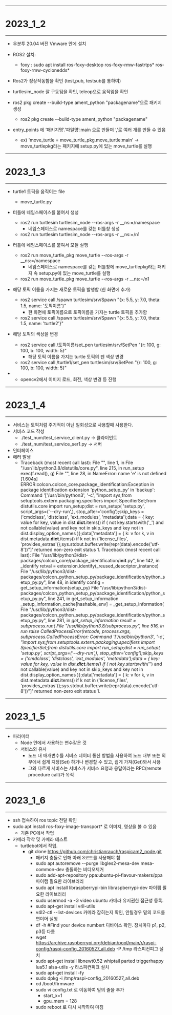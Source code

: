 - - -
# 2023_1_2
- - -
* 우분투 20.04 버전 Vmware 안에 설치

* ROS2 설치:
	* foxy : sudo apt install ros-foxy-desktop ros-foxy-rmw-fastrtps* ros-foxy-rmw-cyclonedds*

* Ros2가 정상작동함을 확인 (test,pub, testsub를 통하여)

* turtlesim_node 잘 구동됨을 확인,  teleop으로 움직임을 확인

* ros2 pkg create --build-type ament_python "packagename"으로 패키지 생성
	* ros2 pkg create --build-type ament_python "packagename"

* entry_points 에 ‘패키지명’.’파일명’:main 으로 만들며 ‘,’로 여러 개를 만들 수 있음
	* ex) 'move_turtle = move_turtle_pkg.move_turtle:main' -> move_turtlepkg라는 패키지에 setup.py에 있는 move_turtle를 실행
---
# 2023_1_3
---
* turtle1 토픽을 움직이는 file
	* move_turtle.py

* 터틀에 네임스페이스를 붙여서 생성
	* ros2 run turtlesim turtlesim_node --ros-args -r __ns:=/namespace
		* 네임스페이스로 namespace를 갖는 터틀창 생성
	* ros2 run turtlesim turtlesim_node --ros-args -r __ns:=/n1

* 터틀에 네임스페이스를 붙여서 모듈 실행
	* ros2 run move_turtle_pkg move_turtle --ros-args -r __ns:=/namespace
		* 네임스페이스로 namespace를 갖는 터틀창에 move_turtlepkg라는 패키지 속 setup.py에 있는 move_turtle를 실행
	* ros2 run move_turtle_pkg move_turtle --ros-args -r __ns:=/n1

* 해당 토픽 이름을 가지는 새로운 토픽을 발행함 (한 화면에 추가)
	* ros2 service call /spawn turtlesim/srv/Spawn "{x: 5.5, y: 7.0, theta: 1.5, name: '토픽이름'}"
		* 한 화면에 토픽이름으로 토픽이름을 가지는 turtle 토픽을 추가함
	* ros2 service call /spawn turtlesim/srv/Spawn "{x: 5.5, y: 7.0, theta: 1.5, name: 'turtle2'}"

* 해당 토픽의 색상을 변경
	* ros2 service call /토픽이름/set_pen turtlesim/srv/SetPen "{r: 100, g: 100, b: 100, width: 5}"
		* 해당 토픽 이름을 가지는 turtle 토픽의 펜 색상 변경
	* ros2 service call /turtle1/set_pen turtlesim/srv/SetPen "{r: 100, g: 100, b: 100, width: 5}"

* + opencv2에서 이미지 로드, 회전, 색상 변경 등 진행
---
# 2023_1_4
---
* 서비스는 토픽처럼 주기적이 아닌 일회성으로 사용할때 사용한다.
* 서비스 코드 작성
	* ./test_num/test_service_client.py -> 클라이언트
	* ./test_num/test_service_ser1.py -> 서버
* 인터페이스
* 에러 발생
	* Traceback (most recent call last):
		File "<string>", line 1, in <module>
		File "/usr/lib/python3.8/distutils/core.py", line 215, in run_setup
			exec(f.read(), g)
		File "<string>", line 28, in <module>
	NameError: name 'e' is not defined
	[1.604s] ERROR:colcon.colcon_core.package_identification:Exception in package identification extension 'python_setup_py' in 'backup': Command '['/usr/bin/python3', '-c', "import sys;from setuptools.extern.packaging.specifiers import SpecifierSet;from distutils.core import run_setup;dist = run_setup(    'setup.py', script_args=('--dry-run',), stop_after='config');skip_keys = ('cmdclass', 'distclass', 'ext_modules', 'metadata');data = {    key: value for key, value in dist.__dict__.items()     if (        not key.startswith('_') and         not callable(value) and         key not in skip_keys and         key not in dist.display_option_names    )};data['metadata'] = {    k: v for k, v in dist.metadata.__dict__.items()     if k not in ('license_files', 'provides_extras')};sys.stdout.buffer.write(repr(data).encode('utf-8'))"]' returned non-zero exit status 1.
	Traceback (most recent call last):
		File "/usr/lib/python3/dist-packages/colcon_core/package_identification/__init__.py", line 142, in _identify
			retval = extension.identify(_reused_descriptor_instance)
		File "/usr/lib/python3/dist-packages/colcon_python_setup_py/package_identification/python_setup_py.py", line 48, in identify
			config = get_setup_information(setup_py)
		File "/usr/lib/python3/dist-packages/colcon_python_setup_py/package_identification/python_setup_py.py", line 241, in get_setup_information
			_setup_information_cache[hashable_env] = _get_setup_information(
		File "/usr/lib/python3/dist-packages/colcon_python_setup_py/package_identification/python_setup_py.py", line 281, in _get_setup_information
			result = subprocess.run(
		File "/usr/lib/python3.8/subprocess.py", line 516, in run
			raise CalledProcessError(retcode, process.args,
	subprocess.CalledProcessError: Command '['/usr/bin/python3', '-c', "import sys;from setuptools.extern.packaging.specifiers import SpecifierSet;from distutils.core import run_setup;dist = run_setup(    'setup.py', script_args=('--dry-run',), stop_after='config');skip_keys = ('cmdclass', 'distclass', 'ext_modules', 'metadata');data = {    key: value for key, value in dist.__dict__.items()     if (        not key.startswith('_') and         not callable(value) and         key not in skip_keys and         key not in dist.display_option_names    )};data['metadata'] = {    k: v for k, v in dist.metadata.__dict__.items()     if k not in ('license_files', 'provides_extras')};sys.stdout.buffer.write(repr(data).encode('utf-8'))"]' returned non-zero exit status 1.
---
# 2023_1_5
---
* 파라미터
	* Node 안에서 사용하는 변수같은 것
	* 서비스와 유사
		* 노드 내 매개변수를 서비스 데이터 통신 방법을 사용하여 노드 내부 또는 외부에서 쉽게 지정(Set) 하거나 변경할 수 있고, 쉽게 가져(Get)와서 사용
		* 그와 다르게 서비스는 서비스가 서비스 요청과 응답이라는 RPC(remote procedure call)가 목적
---
# 2023_1_6
---
* ssh 접속하여 ros topic 전달 확인
* sudo apt install ros-foxy-image-transport* 로 이미지, 영상을 볼 수 있음
	* 기존 PC에서 작업
*	카메라 작착 및 카메라 테스트
	*	turtlebot에서 작업.
		*	git clone https://github.com/christianrauch/raspicam2_node.git
			*	패키지 충돌로 인해 아래 3코드를 사용해야 함
			*	sudo apt autoremove --purge libgles2-mesa-dev mesa-common-dev 충돌하는 비디오제거
			*	sudo add-apt-repository ppa:ubuntu-pi-flavour-makers/ppa 파이캠 필요한 라이브러리
			*	sudo apt install libraspberrypi-bin libraspberrypi-dev 파이캠 필요한 라이브러리
			*	sudo usermod -a -G video ubuntu 카메라 유저권한 접근성 등록.
			* sudo apt-get install v4l-utils
			*	v4l2-ctl --list-devices 카메라 잡히는지 확인, 안될경우 밑의 코드를 연이어 실행
			*	df -h #Find your device numbert 디바이스 확인. 장치마다 p1, p2, p3등 다름
			* wget https://archive.raspberrypi.org/debian/pool/main/r/raspi-config/raspi-config_20160527_all.deb -P /tmp 라스피컨피그 설치
			*	sudo apt-get install libnewt0.52 whiptail parted triggerhappy lua5.1 alsa-utils -y 라스피컨피크 설치
			* sudo apt-get install -fy
			*	sudo dpkg -i /tmp/raspi-config_20160527_all.deb
			* cd /boot/firmware
			*	sudo vi config.txt 로 이동하여 밑의 줄을 추가
				* start_x=1
				*	gpu_mem = 128
			* sudo reboot 로 다시 시작하여 마침
